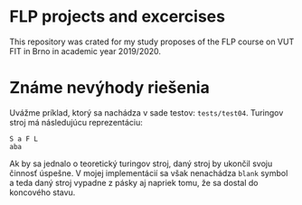 # FLP projects and excercises

This repository was crated for my study proposes of the FLP course on VUT FIT in Brno
in academic year 2019/2020.

# Známe nevýhody riešenia

Uvážme príklad, ktorý sa nachádza v sade testov: `tests/test04`. Turingov stroj má
následujúcu reprezentáciu:

```
S a F L
aba
```

Ak by sa jednalo o teoretický turingov stroj, daný stroj by ukončil svoju činnosť úspešne.
V mojej implementácií sa však nenachádza `blank` symbol a teda daný stroj vypadne z pásky
aj napriek tomu, že sa dostal do koncového stavu.

